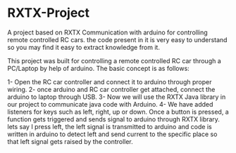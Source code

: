 # RXTX-Project
A project based on RXTX Communication with arduino for controlling remote controlled RC cars. the code present in it is very easy to understand so you may find it easy to extract knowledge from it.

This project was built for controlling a remote controlled RC car through a PC/Laptop by help of arduino.
The basic concept is as follows:

1- Open the RC car controller and connect it to arduino through proper wiring. 
2- once arduino and RC car controller get attached, connect the arduino to laptop through USB.
3- Now we will use the RXTX Java library in our project to communicate java code with Arduino. 
4- We have added listeners for keys such as left, right, up or down. Once a button is pressed, a function gets triggered and sends signal to arduino through RXTX library.
lets say I press left, the left signal is transmitted to arduino and code is written in arduino to detect left and send current to the specific place so that left signal gets
raised by the controller.
